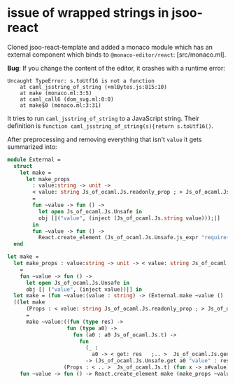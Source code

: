 # issue of wrapped strings in jsoo-react

Cloned jsoo-react-template and added a monaco module which has an external component which binds to `@monaco-editor/react`: [src/monaco.ml].

**Bug**: If you change the content of the editor, it crashes with a runtime error:

```log
Uncaught TypeError: s.toUtf16 is not a function
    at caml_jsstring_of_string (+mlBytes.js:815:10)
    at make (monaco.ml:3:5)
    at caml_call6 (dom_svg.ml:0:0)
    at make$0 (monaco.ml:3:31)
```

It tries to run `caml_jsstring_of_string` to a JavaScript string. Their definition is `function caml_jsstring_of_string(s){return s.toUtf16()`.

After preprocessing and removing everything that isn't `value` it gets summarized into:

```ocaml
module External =
  struct
    let make =
      let make_props
        : value:string -> unit ->
        < value: string Js_of_ocaml.Js.readonly_prop ; > Js_of_ocaml.Js.t
        =
        fun ~value -> fun () ->
          let open Js_of_ocaml.Js.Unsafe in
          obj [|("value", (inject (Js_of_ocaml.Js.string value)));|]
        in
        fun ~value -> fun () ->
          React.create_element (Js_of_ocaml.Js.Unsafe.js_expr "require(\"@monaco-editor/react\").default") (make_props ~value ())
  end

let make =
  let make_props : value:string -> unit -> < value: string Js_of_ocaml.Js.readonly_prop ; > Js_of_ocaml.Js.t
    =
    fun ~value -> fun () ->
      let open Js_of_ocaml.Js.Unsafe in
      obj [| ("value", (inject value))|] in
  let make = (fun ~value:(value : string) -> (External.make ~value () : React.element)) in
  ((let make
      (Props : < value: string Js_of_ocaml.Js.readonly_prop ; > Js_of_ocaml.Js.t)
      =
      make ~value:((fun (type res) ->
                   fun (type a0) ->
                     fun (a0 : a0 Js_of_ocaml.Js.t) ->
                       fun
                         (_ :
                           a0 -> < get: res   ;.. >  Js_of_ocaml.Js.gen_prop)
                         -> (Js_of_ocaml.Js.Unsafe.get a0 "value" : res))
                  (Props : < .. >  Js_of_ocaml.Js.t) (fun x -> x#value)) in
    fun ~value -> fun () -> React.create_element make (make_props ~value ())))
```
